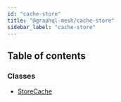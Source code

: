 ```yaml
---
id: "cache-store"
title: "@graphql-mesh/cache-store"
sidebar_label: "cache-store"
---
```


## Table of contents

### Classes

- [StoreCache](/docs/api/classes/cache_store_src.StoreCache)
